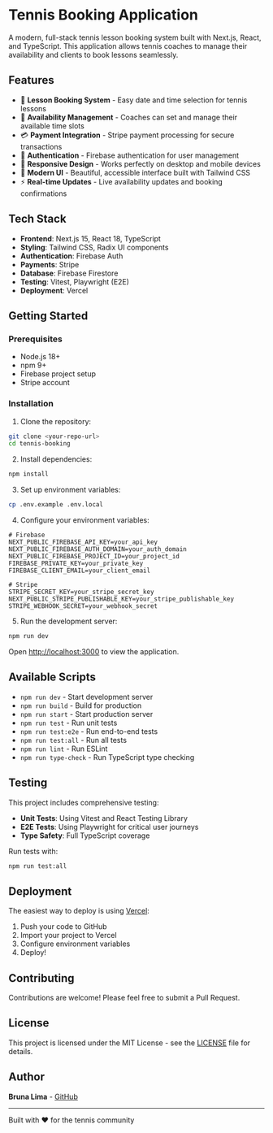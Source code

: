 # Tennis Booking Application

A modern, full-stack tennis lesson booking system built with Next.js, React, and TypeScript. This application allows tennis coaches to manage their availability and clients to book lessons seamlessly.

## Features

- 🎾 **Lesson Booking System** - Easy date and time selection for tennis lessons
- 📅 **Availability Management** - Coaches can set and manage their available time slots
- 💳 **Payment Integration** - Stripe payment processing for secure transactions
- 🔐 **Authentication** - Firebase authentication for user management
- 📱 **Responsive Design** - Works perfectly on desktop and mobile devices
- 🎨 **Modern UI** - Beautiful, accessible interface built with Tailwind CSS
- ⚡ **Real-time Updates** - Live availability updates and booking confirmations

## Tech Stack

- **Frontend**: Next.js 15, React 18, TypeScript
- **Styling**: Tailwind CSS, Radix UI components
- **Authentication**: Firebase Auth
- **Payments**: Stripe
- **Database**: Firebase Firestore
- **Testing**: Vitest, Playwright (E2E)
- **Deployment**: Vercel

## Getting Started

### Prerequisites

- Node.js 18+
- npm 9+
- Firebase project setup
- Stripe account

### Installation

1. Clone the repository:

```bash
git clone <your-repo-url>
cd tennis-booking
```

2. Install dependencies:

```bash
npm install
```

3. Set up environment variables:

```bash
cp .env.example .env.local
```

4. Configure your environment variables:

```env
# Firebase
NEXT_PUBLIC_FIREBASE_API_KEY=your_api_key
NEXT_PUBLIC_FIREBASE_AUTH_DOMAIN=your_auth_domain
NEXT_PUBLIC_FIREBASE_PROJECT_ID=your_project_id
FIREBASE_PRIVATE_KEY=your_private_key
FIREBASE_CLIENT_EMAIL=your_client_email

# Stripe
STRIPE_SECRET_KEY=your_stripe_secret_key
NEXT_PUBLIC_STRIPE_PUBLISHABLE_KEY=your_stripe_publishable_key
STRIPE_WEBHOOK_SECRET=your_webhook_secret
```

5. Run the development server:

```bash
npm run dev
```

Open [http://localhost:3000](http://localhost:3000) to view the application.

## Available Scripts

- `npm run dev` - Start development server
- `npm run build` - Build for production
- `npm run start` - Start production server
- `npm run test` - Run unit tests
- `npm run test:e2e` - Run end-to-end tests
- `npm run test:all` - Run all tests
- `npm run lint` - Run ESLint
- `npm run type-check` - Run TypeScript type checking

## Testing

This project includes comprehensive testing:

- **Unit Tests**: Using Vitest and React Testing Library
- **E2E Tests**: Using Playwright for critical user journeys
- **Type Safety**: Full TypeScript coverage

Run tests with:

```bash
npm run test:all
```

## Deployment

The easiest way to deploy is using [Vercel](https://vercel.com):

1. Push your code to GitHub
2. Import your project to Vercel
3. Configure environment variables
4. Deploy!

## Contributing

Contributions are welcome! Please feel free to submit a Pull Request.

## License

This project is licensed under the MIT License - see the [LICENSE](LICENSE) file for details.

## Author

**Bruna Lima** - [GitHub](https://github.com/brunalima)

---

Built with ❤️ for the tennis community
